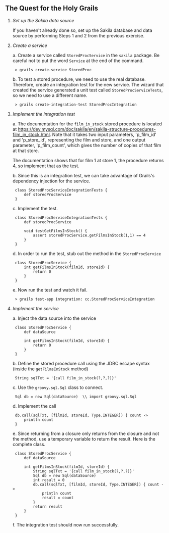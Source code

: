 The Quest for the Holy Grails
-----------------------------

1. *Set up the Sakila data source*

    If you haven't already done so, set up the Sakila database and data source by performing Steps 1 and 2 from the previous exercise.

2. *Create a service*

    a. Create a service called `StoredProcService` in the `sakila` package. Be careful not to put the word `Service` at the end of the command.

        > grails create-service StoredProc

    b. To test a stored procedure, we need to use the real database. Therefore, create an integration test for the new service. The wizard that created the service generated a unit test called `StoredProcServiceTests`, so we need to use a different name.

        > grails create-integration-test StoredProcIntegration

3. *Implement the integration test*

    a. The documentation for the `film_in_stock` stored procedure is located at https://dev.mysql.com/doc/sakila/en/sakila-structure-procedures-film_in_stock.html. Note that it takes two input parameters, 'p_film_id' and 'p_store_id', representing the film and store, and one output parameter, 'p_film_count', which gives the number of copies of that film at that store.

    The documentation shows that for film 1 at store 1, the procedure returns 4, so implement that as the test.

    b. Since this is an integration test, we can take advantage of Grails's dependency injection for the service.

        class StoredProcServiceIntegrationTests {
            def storedProcService
        }

    c. Implement the test.

        class StoredProcServiceIntegrationTests {
            def storedProcService

            void testGetFilmsInStock() {
                assert storedProcService.getFilmsInStock(1,1) == 4
            }
        }

    d. In order to run the test, stub out the method in the `StoredProcService`

        class StoredProcService {
            int getFilmsInStock(filmId, storeId) {
                return 0
            }
        }

    e. Now run the test and watch it fail.

        > grails test-app integration: cc.StoredProcServiceIntegration

4. *Implement the service*

    a. Inject the data source into the service

        class StoredProcService {
            def dataSource

            int getFilmsInStock(filmId, storeId) {
                return 0
            }
        }

    b. Define the stored procedure call using the JDBC escape syntax (inside the `getFilmsInStock` method)

        String sqlTxt = '{call film_in_stock(?,?,?)}'

    c. Use the `groovy.sql.Sql` class to connect.

        Sql db = new Sql(dataSource)  \\ import groovy.sql.Sql

    d. Implement the call

        db.call(sqlTxt, [filmId, storeId, Type.INTEGER]) { count ->
            println count
        }

    e. Since returning from a closure only returns from the closure and not the method, use a temporary variable to return the result. Here is the complete class.

        class StoredProcService {
            def dataSource

            int getFilmsInStock(filmId, storeId) {
                String sqlTxt = '{call film_in_stock(?,?,?)}'
                Sql db = new Sql(dataSource)
                int result = 0
                db.call(sqlTxt, [filmId, storeId, Type.INTEGER]) { count ->
                    println count
                    result = count
                }
                return result
            }
        }

    f. The integration test should now run successfully.
